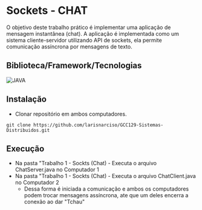 # Sockets - CHAT

O objetivo deste trabalho prático é implementar uma aplicação de mensagem instantânea (chat). A aplicação é implementada como um sistema cliente-servidor utilizando API de sockets, ela permite comunicação assíncrona por mensagens de texto.

## Biblioteca/Framework/Tecnologias

![JAVA](https://img.shields.io/badge/Java-ED8B00?style=for-the-badge&logo=java&logoColor=white)

## Instalação

- Clonar repositório em ambos computadores.

```
git clone https://github.com/larisnarciso/GCC129-Sistemas-Distribuidos.git
```

## Execução

- Na pasta "Trabalho 1 - Sockts (Chat) - Executa o arquivo ChatServer.java no Computador 1
- Na pasta "Trabalho 1 - Sockts (Chat) - Executa o arquivo ChatClient.java no Computador 2
  - Dessa forma é iniciada a comunicação e ambos os computadores podem trocar mensagens assíncrona, ate que um deles encerra a conexão ao dar "Tchau"
